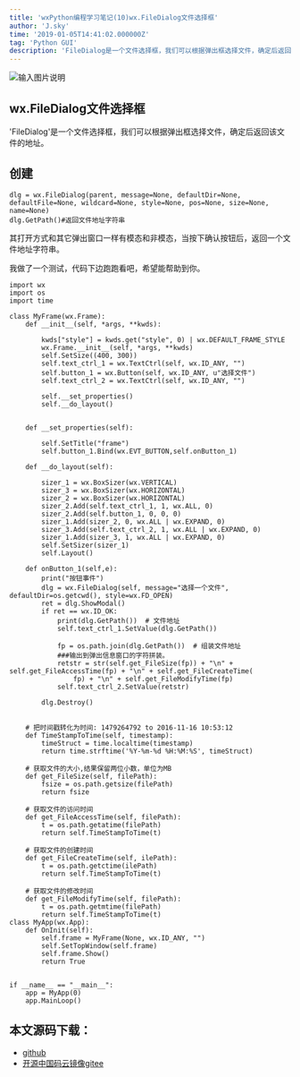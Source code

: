 ```yaml
---
title: 'wxPython编程学习笔记(10)wx.FileDialog文件选择框'
author: 'J.sky'
time: '2019-01-05T14:41:02.000000Z'
tag: 'Python GUI'
description: 'FileDialog是一个文件选择框，我们可以根据弹出框选择文件，确定后返回该文件的地址。'
---
```


![输入图片说明](https://suiyan.cc/assets/images/media/upload/2019/01/Snip20190105_13.png)

## wx.FileDialog文件选择框

'FileDialog'是一个文件选择框，我们可以根据弹出框选择文件，确定后返回该文件的地址。


## 创建


    dlg = wx.FileDialog(parent, message=None, defaultDir=None, defaultFile=None, wildcard=None, style=None, pos=None, size=None, name=None)
    dlg.GetPath()#返回文件地址字符串
    
    
其打开方式和其它弹出窗口一样有模态和非模态，当按下确认按钮后，返回一个文件地址字符串。

我做了一个测试，代码下边跑跑看吧，希望能帮助到你。



    import wx
    import os
    import time
    
    class MyFrame(wx.Frame):
        def __init__(self, *args, **kwds):
    
            kwds["style"] = kwds.get("style", 0) | wx.DEFAULT_FRAME_STYLE
            wx.Frame.__init__(self, *args, **kwds)
            self.SetSize((400, 300))
            self.text_ctrl_1 = wx.TextCtrl(self, wx.ID_ANY, "")
            self.button_1 = wx.Button(self, wx.ID_ANY, u"选择文件")
            self.text_ctrl_2 = wx.TextCtrl(self, wx.ID_ANY, "")
    
            self.__set_properties()
            self.__do_layout()
    
    
        def __set_properties(self):
    
            self.SetTitle("frame")
            self.button_1.Bind(wx.EVT_BUTTON,self.onButton_1)
    
        def __do_layout(self):
    
            sizer_1 = wx.BoxSizer(wx.VERTICAL)
            sizer_3 = wx.BoxSizer(wx.HORIZONTAL)
            sizer_2 = wx.BoxSizer(wx.HORIZONTAL)
            sizer_2.Add(self.text_ctrl_1, 1, wx.ALL, 0)
            sizer_2.Add(self.button_1, 0, 0, 0)
            sizer_1.Add(sizer_2, 0, wx.ALL | wx.EXPAND, 0)
            sizer_3.Add(self.text_ctrl_2, 1, wx.ALL | wx.EXPAND, 0)
            sizer_1.Add(sizer_3, 1, wx.ALL | wx.EXPAND, 0)
            self.SetSizer(sizer_1)
            self.Layout()
    
        def onButton_1(self,e):
            print("按钮事件")
            dlg = wx.FileDialog(self, message="选择一个文件", defaultDir=os.getcwd(), style=wx.FD_OPEN)
            ret = dlg.ShowModal()
            if ret == wx.ID_OK:
                print(dlg.GetPath())  # 文件地址
                self.text_ctrl_1.SetValue(dlg.GetPath())
    
                fp = os.path.join(dlg.GetPath())  # 组装文件地址
                ###输出到弹出信息窗口的字符拼装。
                retstr = str(self.get_FileSize(fp)) + "\n" + self.get_FileAccessTime(fp) + "\n" + self.get_FileCreateTime(
                    fp) + "\n" + self.get_FileModifyTime(fp)
                self.text_ctrl_2.SetValue(retstr)
    
            dlg.Destroy()
    
    
        # 把时间戳转化为时间: 1479264792 to 2016-11-16 10:53:12
        def TimeStampToTime(self, timestamp):
            timeStruct = time.localtime(timestamp)
            return time.strftime('%Y-%m-%d %H:%M:%S', timeStruct)
    
        # 获取文件的大小,结果保留两位小数，单位为MB
        def get_FileSize(self, filePath):
            fsize = os.path.getsize(filePath)
            return fsize
    
        # 获取文件的访问时间
        def get_FileAccessTime(self, filePath):
            t = os.path.getatime(filePath)
            return self.TimeStampToTime(t)
    
        # 获取文件的创建时间
        def get_FileCreateTime(self, ilePath):
            t = os.path.getctime(ilePath)
            return self.TimeStampToTime(t)
    
        # 获取文件的修改时间
        def get_FileModifyTime(self, filePath):
            t = os.path.getmtime(filePath)
            return self.TimeStampToTime(t)
    class MyApp(wx.App):
        def OnInit(self):
            self.frame = MyFrame(None, wx.ID_ANY, "")
            self.SetTopWindow(self.frame)
            self.frame.Show()
            return True
    
    
    if __name__ == "__main__":
        app = MyApp(0)
        app.MainLoop()




## 本文源码下载：

+ [github](https://github.com/bosichong/wxPythonTest/blob/master/wxpy10.py)
+ [开源中国码云镜像gitee](https://gitee.com/J_Sky/wxPythonTest/blob/master/wxpy10.py)